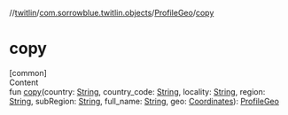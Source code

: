 //[twitlin](../../index.md)/[com.sorrowblue.twitlin.objects](../index.md)/[ProfileGeo](index.md)/[copy](copy.md)



# copy  
[common]  
Content  
fun [copy](copy.md)(country: [String](https://kotlinlang.org/api/latest/jvm/stdlib/kotlin/-string/index.html), country_code: [String](https://kotlinlang.org/api/latest/jvm/stdlib/kotlin/-string/index.html), locality: [String](https://kotlinlang.org/api/latest/jvm/stdlib/kotlin/-string/index.html), region: [String](https://kotlinlang.org/api/latest/jvm/stdlib/kotlin/-string/index.html), subRegion: [String](https://kotlinlang.org/api/latest/jvm/stdlib/kotlin/-string/index.html), full_name: [String](https://kotlinlang.org/api/latest/jvm/stdlib/kotlin/-string/index.html), geo: [Coordinates](../-coordinates/index.md)): [ProfileGeo](index.md)  



